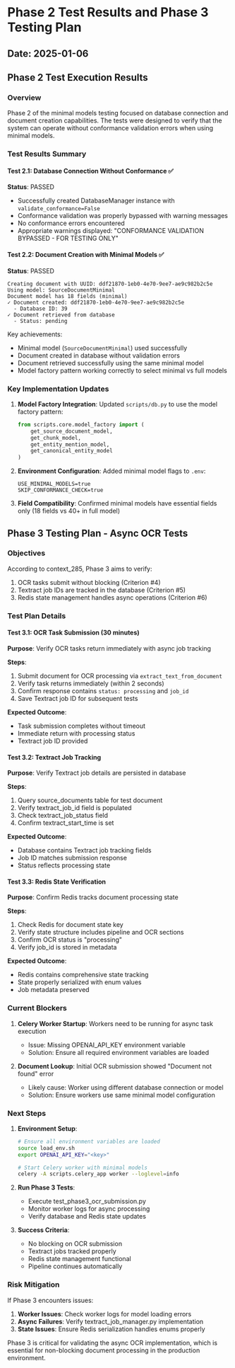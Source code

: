 # Phase 2 Test Results and Phase 3 Testing Plan

## Date: 2025-01-06

## Phase 2 Test Execution Results

### Overview
Phase 2 of the minimal models testing focused on database connection and document creation capabilities. The tests were designed to verify that the system can operate without conformance validation errors when using minimal models.

### Test Results Summary

#### Test 2.1: Database Connection Without Conformance ✅
**Status**: PASSED

- Successfully created DatabaseManager instance with `validate_conformance=False`
- Conformance validation was properly bypassed with warning messages
- No conformance errors encountered
- Appropriate warnings displayed: "CONFORMANCE VALIDATION BYPASSED - FOR TESTING ONLY"

#### Test 2.2: Document Creation with Minimal Models ✅
**Status**: PASSED

```
Creating document with UUID: ddf21870-1eb0-4e70-9ee7-ae9c982b2c5e
Using model: SourceDocumentMinimal
Document model has 18 fields (minimal)
✓ Document created: ddf21870-1eb0-4e70-9ee7-ae9c982b2c5e
  - Database ID: 39
✓ Document retrieved from database
  - Status: pending
```

Key achievements:
- Minimal model (`SourceDocumentMinimal`) used successfully
- Document created in database without validation errors
- Document retrieved successfully using the same minimal model
- Model factory pattern working correctly to select minimal vs full models

### Key Implementation Updates

1. **Model Factory Integration**: Updated `scripts/db.py` to use the model factory pattern:
   ```python
   from scripts.core.model_factory import (
       get_source_document_model,
       get_chunk_model,
       get_entity_mention_model,
       get_canonical_entity_model
   )
   ```

2. **Environment Configuration**: Added minimal model flags to `.env`:
   ```
   USE_MINIMAL_MODELS=true
   SKIP_CONFORMANCE_CHECK=true
   ```

3. **Field Compatibility**: Confirmed minimal models have essential fields only (18 fields vs 40+ in full model)

## Phase 3 Testing Plan - Async OCR Tests

### Objectives
According to context_285, Phase 3 aims to verify:
1. OCR tasks submit without blocking (Criterion #4)
2. Textract job IDs are tracked in the database (Criterion #5)
3. Redis state management handles async operations (Criterion #6)

### Test Plan Details

#### Test 3.1: OCR Task Submission (30 minutes)
**Purpose**: Verify OCR tasks return immediately with async job tracking

**Steps**:
1. Submit document for OCR processing via `extract_text_from_document`
2. Verify task returns immediately (within 2 seconds)
3. Confirm response contains `status: processing` and `job_id`
4. Save Textract job ID for subsequent tests

**Expected Outcome**:
- Task submission completes without timeout
- Immediate return with processing status
- Textract job ID provided

#### Test 3.2: Textract Job Tracking
**Purpose**: Verify Textract job details are persisted in database

**Steps**:
1. Query source_documents table for test document
2. Verify textract_job_id field is populated
3. Check textract_job_status field
4. Confirm textract_start_time is set

**Expected Outcome**:
- Database contains Textract job tracking fields
- Job ID matches submission response
- Status reflects processing state

#### Test 3.3: Redis State Verification
**Purpose**: Confirm Redis tracks document processing state

**Steps**:
1. Check Redis for document state key
2. Verify state structure includes pipeline and OCR sections
3. Confirm OCR status is "processing"
4. Verify job_id is stored in metadata

**Expected Outcome**:
- Redis contains comprehensive state tracking
- State properly serialized with enum values
- Job metadata preserved

### Current Blockers

1. **Celery Worker Startup**: Workers need to be running for async task execution
   - Issue: Missing OPENAI_API_KEY environment variable
   - Solution: Ensure all required environment variables are loaded

2. **Document Lookup**: Initial OCR submission showed "Document not found" error
   - Likely cause: Worker using different database connection or model
   - Solution: Ensure workers use same minimal model configuration

### Next Steps

1. **Environment Setup**:
   ```bash
   # Ensure all environment variables are loaded
   source load_env.sh
   export OPENAI_API_KEY="<key>"
   
   # Start Celery worker with minimal models
   celery -A scripts.celery_app worker --loglevel=info
   ```

2. **Run Phase 3 Tests**:
   - Execute test_phase3_ocr_submission.py
   - Monitor worker logs for async processing
   - Verify database and Redis state updates

3. **Success Criteria**:
   - No blocking on OCR submission
   - Textract jobs tracked properly
   - Redis state management functional
   - Pipeline continues automatically

### Risk Mitigation

If Phase 3 encounters issues:
1. **Worker Issues**: Check worker logs for model loading errors
2. **Async Failures**: Verify textract_job_manager.py implementation
3. **State Issues**: Ensure Redis serialization handles enums properly

Phase 3 is critical for validating the async OCR implementation, which is essential for non-blocking document processing in the production environment.